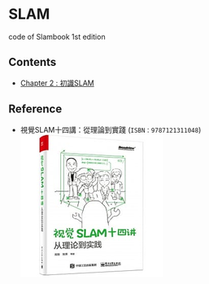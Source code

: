 # SLAM
code of Slambook 1st edition

## Contents
* [Chapter 2 : 初識SLAM](ch2/ch2.md)

## Reference
* 視覺SLAM十四講：從理論到實踐 (`ISBN：9787121311048`)
![Reference](https://github.com/Offliners/SLAM/blob/main/Reference.PNG)
